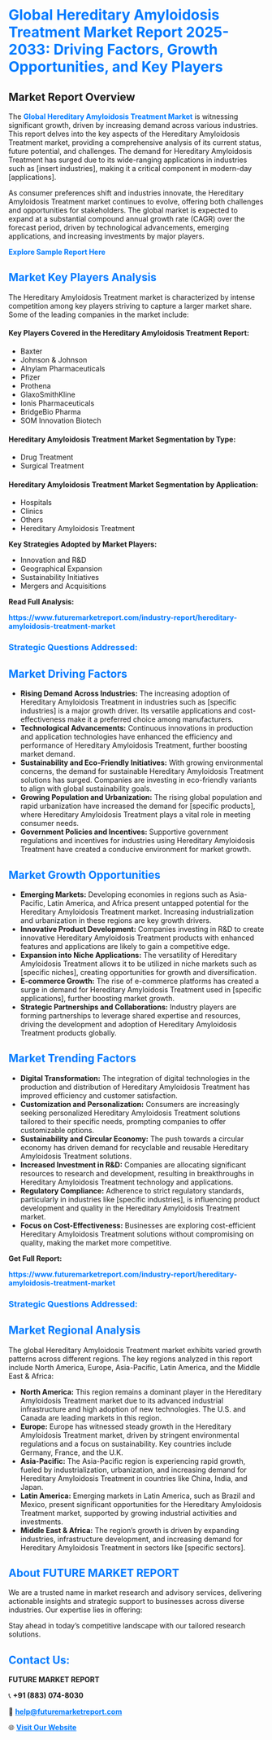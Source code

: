 <h1 style="color: #007BFF;">Global Hereditary Amyloidosis Treatment Market Report 2025-2033: Driving Factors, Growth Opportunities, and Key Players</h1>

<section id="overview">
<h2>Market Report Overview</h2>
<p>The <a href="https://www.futuremarketreport.com/industry-report/hereditary-amyloidosis-treatment-market" style="color: #007BFF; text-decoration: none;"><strong>Global Hereditary Amyloidosis Treatment Market</strong></a> is witnessing significant growth, driven by increasing demand across various industries. This report delves into the key aspects of the Hereditary Amyloidosis Treatment market, providing a comprehensive analysis of its current status, future potential, and challenges. The demand for Hereditary Amyloidosis Treatment has surged due to its wide-ranging applications in industries such as [insert industries], making it a critical component in modern-day [applications].</p>
<p>As consumer preferences shift and industries innovate, the Hereditary Amyloidosis Treatment market continues to evolve, offering both challenges and opportunities for stakeholders. The global market is expected to expand at a substantial compound annual growth rate (CAGR) over the forecast period, driven by technological advancements, emerging applications, and increasing investments by major players.</p>
</section>

<section id="overview">
<p><a href="https://www.futuremarketreport.com/request-sample/reportId=127323" style="color: #007BFF; text-decoration: none;"><strong>Explore Sample Report Here</strong></a></p>
</section>

<section id="key-players">
<h2 style="color: #007BFF;">Market Key Players Analysis</h2>
<p>The Hereditary Amyloidosis Treatment market is characterized by intense competition among key players striving to capture a larger market share. Some of the leading companies in the market include:</p>
<h4>Key Players Covered in the Hereditary Amyloidosis Treatment Report:</h4>
<ul><li>Baxter</li><li>Johnson &amp; Johnson</li><li>Alnylam Pharmaceuticals</li><li>Pfizer</li><li>Prothena</li><li>GlaxoSmithKline</li><li>Ionis Pharmaceuticals</li><li>BridgeBio Pharma</li><li>SOM Innovation Biotech</li></ul>
<h4>Hereditary Amyloidosis Treatment Market Segmentation by Type:</h4>
<ul><li>Drug Treatment</li><li>Surgical Treatment</li></ul>

<h4>Hereditary Amyloidosis Treatment Market Segmentation by Application:</h4>
<ul><li>Hospitals</li><li>Clinics</li><li>Others</li><li>Hereditary Amyloidosis Treatment</li></ul>
<p><strong>Key Strategies Adopted by Market Players:</strong></p>
<ul>
<li>Innovation and R&D</li>
<li>Geographical Expansion</li>
<li>Sustainability Initiatives</li>
<li>Mergers and Acquisitions</li>
</ul>
</section>

<section>
<p><strong>Read Full Analysis: </strong></p><a href="https://www.futuremarketreport.com/industry-report/hereditary-amyloidosis-treatment-market" style="color: #007BFF; text-decoration: none;"><strong>https://www.futuremarketreport.com/industry-report/hereditary-amyloidosis-treatment-market</strong></a>
<h3 style="color: #007BFF;">Strategic Questions Addressed:</h3>
</section>

<section id="driving-factors">
<h2 style="color: #007BFF;">Market Driving Factors</h2>
<ul>
<li><strong>Rising Demand Across Industries:</strong> The increasing adoption of Hereditary Amyloidosis Treatment in industries such as [specific industries] is a major growth driver. Its versatile applications and cost-effectiveness make it a preferred choice among manufacturers.</li>
<li><strong>Technological Advancements:</strong> Continuous innovations in production and application technologies have enhanced the efficiency and performance of Hereditary Amyloidosis Treatment, further boosting market demand.</li>
<li><strong>Sustainability and Eco-Friendly Initiatives:</strong> With growing environmental concerns, the demand for sustainable Hereditary Amyloidosis Treatment solutions has surged. Companies are investing in eco-friendly variants to align with global sustainability goals.</li>
<li><strong>Growing Population and Urbanization:</strong> The rising global population and rapid urbanization have increased the demand for [specific products], where Hereditary Amyloidosis Treatment plays a vital role in meeting consumer needs.</li>
<li><strong>Government Policies and Incentives:</strong> Supportive government regulations and incentives for industries using Hereditary Amyloidosis Treatment have created a conducive environment for market growth.</li>
</ul>
</section>

<section id="growth-opportunities">
<h2 style="color: #007BFF;">Market Growth Opportunities</h2>
<ul>
<li><strong>Emerging Markets:</strong> Developing economies in regions such as Asia-Pacific, Latin America, and Africa present untapped potential for the Hereditary Amyloidosis Treatment market. Increasing industrialization and urbanization in these regions are key growth drivers.</li>
<li><strong>Innovative Product Development:</strong> Companies investing in R&D to create innovative Hereditary Amyloidosis Treatment products with enhanced features and applications are likely to gain a competitive edge.</li>
<li><strong>Expansion into Niche Applications:</strong> The versatility of Hereditary Amyloidosis Treatment allows it to be utilized in niche markets such as [specific niches], creating opportunities for growth and diversification.</li>
<li><strong>E-commerce Growth:</strong> The rise of e-commerce platforms has created a surge in demand for Hereditary Amyloidosis Treatment used in [specific applications], further boosting market growth.</li>
<li><strong>Strategic Partnerships and Collaborations:</strong> Industry players are forming partnerships to leverage shared expertise and resources, driving the development and adoption of Hereditary Amyloidosis Treatment products globally.</li>
</ul>
</section>

<section id="trending-factors">
<h2 style="color: #007BFF;">Market Trending Factors</h2>
<ul>
<li><strong>Digital Transformation:</strong> The integration of digital technologies in the production and distribution of Hereditary Amyloidosis Treatment has improved efficiency and customer satisfaction.</li>
<li><strong>Customization and Personalization:</strong> Consumers are increasingly seeking personalized Hereditary Amyloidosis Treatment solutions tailored to their specific needs, prompting companies to offer customizable options.</li>
<li><strong>Sustainability and Circular Economy:</strong> The push towards a circular economy has driven demand for recyclable and reusable Hereditary Amyloidosis Treatment solutions.</li>
<li><strong>Increased Investment in R&D:</strong> Companies are allocating significant resources to research and development, resulting in breakthroughs in Hereditary Amyloidosis Treatment technology and applications.</li>
<li><strong>Regulatory Compliance:</strong> Adherence to strict regulatory standards, particularly in industries like [specific industries], is influencing product development and quality in the Hereditary Amyloidosis Treatment market.</li>
<li><strong>Focus on Cost-Effectiveness:</strong> Businesses are exploring cost-efficient Hereditary Amyloidosis Treatment solutions without compromising on quality, making the market more competitive.</li>
</ul>
</section>

<section>
<p><strong>Get Full Report: </strong></p><a href="https://www.futuremarketreport.com/industry-report/hereditary-amyloidosis-treatment-market" style="color: #007BFF; text-decoration: none;"><strong>https://www.futuremarketreport.com/industry-report/hereditary-amyloidosis-treatment-market</strong></a>
<h3 style="color: #007BFF;">Strategic Questions Addressed:</h3>
</section>


<section id="regional-analysis">
<h2 style="color: #007BFF;">Market Regional Analysis</h2>
<p>The global Hereditary Amyloidosis Treatment market exhibits varied growth patterns across different regions. The key regions analyzed in this report include North America, Europe, Asia-Pacific, Latin America, and the Middle East & Africa:</p>
<ul>
<li><strong>North America:</strong> This region remains a dominant player in the Hereditary Amyloidosis Treatment market due to its advanced industrial infrastructure and high adoption of new technologies. The U.S. and Canada are leading markets in this region.</li>
<li><strong>Europe:</strong> Europe has witnessed steady growth in the Hereditary Amyloidosis Treatment market, driven by stringent environmental regulations and a focus on sustainability. Key countries include Germany, France, and the U.K.</li>
<li><strong>Asia-Pacific:</strong> The Asia-Pacific region is experiencing rapid growth, fueled by industrialization, urbanization, and increasing demand for Hereditary Amyloidosis Treatment in countries like China, India, and Japan.</li>
<li><strong>Latin America:</strong> Emerging markets in Latin America, such as Brazil and Mexico, present significant opportunities for the Hereditary Amyloidosis Treatment market, supported by growing industrial activities and investments.</li>
<li><strong>Middle East & Africa:</strong> The region’s growth is driven by expanding industries, infrastructure development, and increasing demand for Hereditary Amyloidosis Treatment in sectors like [specific sectors].</li>
</ul>
</section>

<footer>
<h2 style="color: #007BFF;">About FUTURE MARKET REPORT</h2>
<p>We are a trusted name in market research and advisory services, delivering actionable insights and strategic support to businesses across diverse industries. Our expertise lies in offering:</p>

<p>Stay ahead in today’s competitive landscape with our tailored research solutions.</p>

<h2 style="color: #007BFF;">Contact Us:</h2>
<p><strong>FUTURE MARKET REPORT</strong></p>
<p>📞 <strong>+91 (883) 074-8030</strong></p>
<p>📧 <strong><a href="mailto:help@futuremarketreport.com" style="color: #007BFF;">help@futuremarketreport.com</a></strong></p>
<p>🌐 <strong><a href="https://www.futuremarketreport.com/" style="color: #007BFF;">Visit Our Website</a></strong></p>
</footer>
